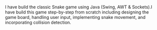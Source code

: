 I have build the classic Snake game using Java (Swing, AWT & Sockets).I have build this game step-by-step from scratch including designing the game board, handling user input, implementing snake movement, and incorporating collision detection.
